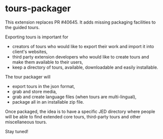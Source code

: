 # tours-packager

This extension replaces PR #40645.
It adds missing packaging facilities to the guided tours.

Exporting tours is important for 
- creators of tours who would like to export their work and import it into client's websites,
- third party extension developers who would like to create tours and make them available to their users,
- keep a directory of tours, available, downloadable and easily installable.

The tour packager will 
- export tours in the json format,
- grab and store media,
- grab and create language files (when tours are multi-lingual),
- package all in an installable zip file.

Once packaged, the idea is to have a specific JED directory where people will be able to find extended core tours, third-party tours and other miscellaneous tours.

Stay tuned!
